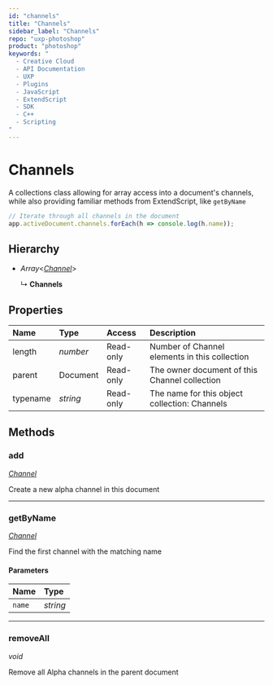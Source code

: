 ```yaml
---
id: "channels"
title: "Channels"
sidebar_label: "Channels"
repo: "uxp-photoshop"
product: "photoshop"
keywords: "
  - Creative Cloud
  - API Documentation
  - UXP
  - Plugins
  - JavaScript
  - ExtendScript
  - SDK
  - C++
  - Scripting
"
---
```


# Channels

A collections class allowing for array access into a document's channels,
while also providing familiar methods from ExtendScript, like `getByName`

```javascript
// Iterate through all channels in the document
app.activeDocument.channels.forEach(h => console.log(h.name));

```

## Hierarchy

- *Array*<[*Channel*](/ps_reference/classes/channel/)\>

  ↳ **Channels**

## Properties

| Name | Type | Access | Description |
| :------ | :------ | :------ | :------ |
| length | *number* | Read-only | Number of Channel elements in this collection |
| parent | Document | Read-only | The owner document of this Channel collection |
| typename | *string* | Read-only | The name for this object collection: Channels |

## Methods

### add

[*Channel*](/ps_reference/classes/channel/)

Create a new alpha channel in this document

___

### getByName

[*Channel*](/ps_reference/classes/channel/)

Find the first channel with the matching name

#### Parameters

| Name | Type |
| :------ | :------ |
| `name` | *string* |

___

### removeAll

*void*

Remove all Alpha channels in the parent document
